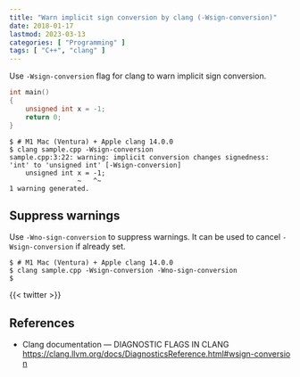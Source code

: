 ```yaml
---
title: "Warn implicit sign conversion by clang (-Wsign-conversion)"
date: 2018-01-17
lastmod: 2023-03-13
categories: [ "Programming" ]
tags: [ "C++", "clang" ]
---
```


Use `-Wsign-conversion` flag for clang to warn implicit sign conversion.

```cpp
int main()
{
    unsigned int x = -1;
    return 0;
}
```

```console
$ # M1 Mac (Ventura) + Apple clang 14.0.0
$ clang sample.cpp -Wsign-conversion
sample.cpp:3:22: warning: implicit conversion changes signedness: 'int' to 'unsigned int' [-Wsign-conversion]
    unsigned int x = -1;
                 ~   ^~
1 warning generated.
```

## Suppress warnings

Use `-Wno-sign-conversion` to suppress warnings.
It can be used to cancel `-Wsign-conversion` if already set.

```console
$ # M1 Mac (Ventura) + Apple clang 14.0.0
$ clang sample.cpp -Wsign-conversion -Wno-sign-conversion
$
```

{{< twitter >}}

## References

- Clang documentation &mdash; DIAGNOSTIC FLAGS IN CLANG<br />
  <span style="word-break: break-all;">
  https://clang.llvm.org/docs/DiagnosticsReference.html#wsign-conversion
  </span>
